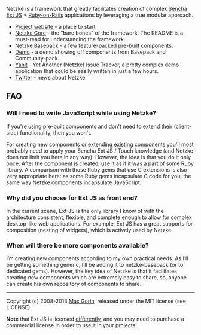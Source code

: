 Netzke is a framework that greatly facilitates creation of complex [Sencha Ext JS](http://www.sencha.com/products/extjs/) + [Ruby-on-Rails](http://rubyonrails.org/) applications by leveraging a true modular approach.

* [Project website](http://netzke.org) - a place to start
* [Netzke Core](https://github.com/netzke/netzke-core) - the "bare bones" of the framework. The README is a must-read for understanding the framework.
* [Netzke Basepack](https://github.com/netzke/netzke-basepack) - a few feature-packed pre-built components.
* [Demo](http://netzke-demo.herokuapp.com) - a demo showing off components from Basepack and Community-pack.
* [Yanit](http://yanit.heroku.com) - Yet Another (Netzke) Issue Tracker, a pretty complex demo application that could be easily written in just a few hours.
* [Twitter](https://twitter.com/netzke) - news about Netzke.

## FAQ

### Will I need to write JavaScript while using Netzke?

If you're using [pre-built components](https://github.com/netzke/netzke-basepack) and don't need to extend their (client-side) functionality, then you won't.

For creating new components or extending existing components you'll most probably need to apply your Sencha Ext JS / Touch knowledge (and Netzke does not limit you here in any way). However, the idea is that you do it only once. After the component is created, use it as if it was a part of some Ruby library. A comparison with those Ruby gems that use C extensions is also very appropriate here: as some Ruby gems incapsulate C code for you, the same way Netzke components incapsulate JavaScript.

### Why did you choose for Ext JS as front end?

In the current scene, Ext JS is the only library I know of with the architecture consistent, flexible, and complete enough to allow for complex desktop-like web applications. For example, Ext JS has a great supports for composition (nesting of widgets), which is actively used by Netzke.

### When will there be more components available?

I’m creating new components according to my own practical needs. As I’ll be getting something generic, I’ll be adding it to netzke-basepack (or to dedicated gems). However, the key idea of Netzke is that it facilitates creating new components which are extremely easy to share, so, anyone can create his own repository of components to share.

---
Copyright (c) 2008-2013 [Max Gorin](https://twitter.com/uptomax), released under the MIT license (see LICENSE).

**Note** that Ext JS is licensed [differently](http://www.sencha.com/products/extjs/license/), and you may need to purchase a commercial license in order to use it in your projects!

